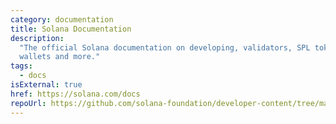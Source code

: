 ```yaml
---
category: documentation
title: Solana Documentation
description:
  "The official Solana documentation on developing, validators, SPL tokens,
  wallets and more."
tags:
  - docs
isExternal: true
href: https://solana.com/docs
repoUrl: https://github.com/solana-foundation/developer-content/tree/main/docs
---
```

